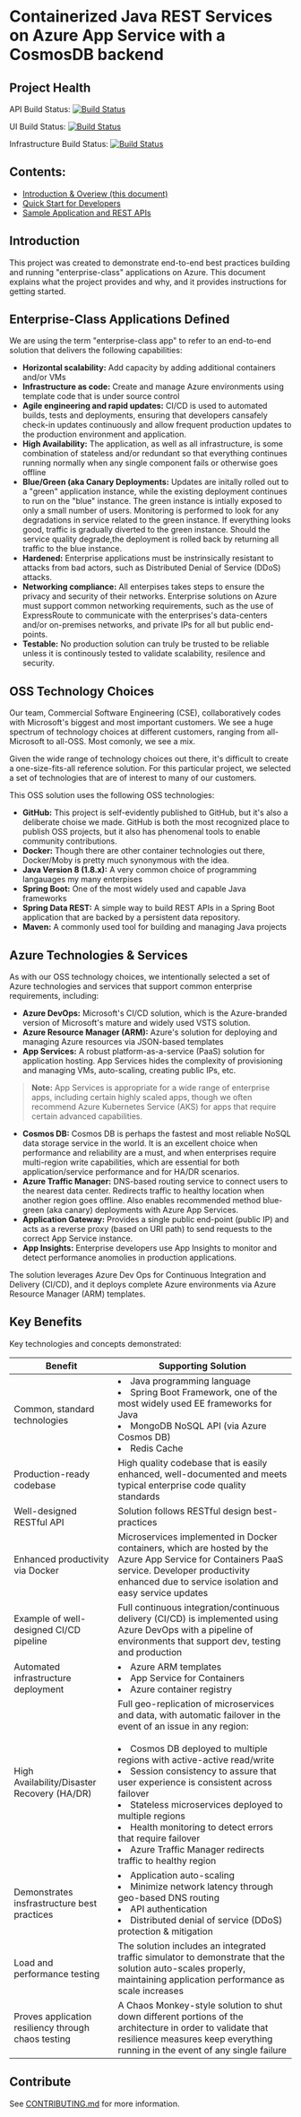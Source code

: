 # Containerized Java REST Services on Azure App Service with a CosmosDB backend

## Project Health

API Build Status: [![Build Status](https://dev.azure.com/csebostoncrew/ProjectJackson/_apis/build/status/GitHub%20Builds/ProjectJackson-API-GitHub?branchName=master)](https://dev.azure.com/csebostoncrew/ProjectJackson/_build/latest?definitionId=22?branchName=master)

UI Build Status: [![Build Status](https://dev.azure.com/csebostoncrew/ProjectJackson/_apis/build/status/GitHub%20Builds/ProjectJackson-UI-GitHub?branchName=master)](https://dev.azure.com/csebostoncrew/ProjectJackson/_build/latest?definitionId=25?branchName=master)

Infrastructure Build Status: [![Build Status](https://dev.azure.com/csebostoncrew/ProjectJackson/_apis/build/status/GitHub%20Builds/ProjectJackson-Infrastructure-GitHub?branchName=master)](https://dev.azure.com/csebostoncrew/ProjectJackson/_build/latest?definitionId=23?branchName=master)

## Contents:

* [Introduction & Overiew (this document)](Introduction)
* [Quick Start for Developers](./GettingStarted.md)
* [Sample Application and REST APIs](./RESTAPI.md)

## Introduction

This project was created to demonstrate end-to-end best practices building and running "enterprise-class"
applications on Azure. This document explains what the project provides and why, and it provides instructions for getting started.

## Enterprise-Class Applications Defined

We are using the term "enterprise-class app" to refer to an end-to-end solution that delivers the following 
capabilities:

* **Horizontal scalability:** Add capacity by adding additional containers and/or VMs
* **Infrastructure as code:** Create and manage Azure environments using template code that is under source control
* **Agile engineering and rapid updates:** CI/CD is used to automated builds, tests and deployments, ensuring that developers cansafely check-in updates continuously and allow frequent production updates to the production environment and application.
* **High Availability:** The application, as well as all infrastructure, is some combination of stateless and/or redundant so that everything continues running normally when any single component fails or otherwise goes offline
* **Blue/Green (aka Canary Deployments:** Updates are initally rolled out to a "green" application instance, while the existing deployment continues to run on the "blue" instance. The green instance is intially exposed to only a small number of users. Monitoring is performed to look for any degradations in service related to the green instance. If everything looks good, traffic is gradually diverted to the green instance. Should the service quality degrade,the deployment is rolled back by returning all traffic to the blue instance.
* **Hardened:** Enterprise applications must be instrinsically resistant to attacks from bad actors, such as Distributed Denial of Service (DDoS) attacks.
* **Networking compliance:** All enterpises takes steps to ensure the privacy and security of their networks. Enterprise solutions on Azure must support common networking requirements, such as the use of ExpressRoute to communicate with the enterprises's data-centers and/or on-premises networks, and private IPs for all but public end-points.
* **Testable:** No production solution can truly be trusted to be reliable unless it is continously tested to validate scalability, resilence and security.  

## OSS Technology Choices

Our team, Commercial Software Engineering (CSE), collaboratively codes with Microsoft's biggest and most important customers.
We see a huge spectrum of technology choices at different customers, ranging from all-Microsoft to all-OSS. Most comonly, we see a mix.

Given the wide range of technology choices out there, it's difficult to create a one-size-fits-all reference solution. For this particular project, we selected a set of technologies that are of interest to many of our customers.

This OSS solution uses the following OSS technologies:

* **GitHub:** This project is self-evidently published to GitHub, but it's also a deliberate choise we made. GitHub is both the most recognized place to publish OSS projects, but it also has phenomenal tools to enable community contributions.
* **Docker:** Though there are other container technologies out there, Docker/Moby is pretty much synonymous with the idea.
* **Java Version 8 (1.8.x):** A very common choice of programming langauages my many enterpises
* **Spring Boot:** One of the most widely used and capable Java frameworks
* **Spring Data REST:** A simple way to build REST APIs in a Spring Boot application that are backed by a persistent data repository.
* **Maven:** A commonly used tool for building and managing Java projects

## Azure Technologies & Services

As with our OSS technology choices, we intentionally selected a set of Azure technologies and services that support common enterprise requirements, including:

* **Azure DevOps:** Microsoft's CI/CD solution, which is the Azure-branded version of Microsoft's mature and widely used VSTS solution.
* **Azure Resource Manager (ARM):** Azure's solution for deploying and managing Azure resources via JSON-based templates
* **App Services:** A robust platform-as-a-service (PaaS) solution for application hosting. App Services hides the complexity of provisioning and managing VMs, auto-scaling, creating public IPs, etc.

>**Note:** App Services is appropriate for a wide range of enterprise apps, including certain highly scaled apps, though we often recommend 
>Azure Kubernetes Service (AKS) for apps that require certain advanced capabilities.

* **Cosmos DB:** Cosmos DB is perhaps the fastest and most reliable NoSQL data storage service in the world. It is an excellent choice when performance and reliability are a must, and when enterprises require multi-region write capabilities, which are essential for both application/service performance and for HA/DR scenarios.
* **Azure Traffic Manager:** DNS-based routing service to connect users to the nearest data center. Redirects traffic to healthy location when another region goes offline. Also enables recommended method blue-green (aka canary) deployments with Azure App Services.
* **Application Gateway:** Provides a single public end-point (public IP) and acts as a reverse proxy (based on URI path) to send requests to the correct App Service instance.
* **App Insights:** Enterprise developers use App Insights to monitor and detect performance anomolies in production applications.

The solution leverages Azure Dev Ops for Continuous Integration 
and Delivery (CI/CD), and it deploys complete Azure environments via Azure Resource Manager (ARM) templates.

## Key Benefits

Key technologies and concepts demonstrated:

| Benefit | Supporting Solution
|---|---
| Common, standard technologies | <li>Java programming language<li>Spring Boot Framework, one of the most widely used EE frameworks for Java<li>MongoDB NoSQL API (via Azure Cosmos DB)<li>Redis Cache
| Production-ready codebase | High quality codebase that is easily enhanced, well-documented and meets typical enterprise code quality standards
| Well-designed RESTful API | Solution follows RESTful design best-practices
| Enhanced productivity via Docker| Microservices implemented in Docker containers, which are hosted by the Azure App Service for Containers PaaS service. Developer productivity enhanced due to service isolation and easy service updates
| Example of well-designed CI/CD pipeline | Full continuous integration/continuous delivery (CI/CD) is implemented using Azure DevOps with a pipeline of environments that support dev, testing and production
| Automated infrastructure deployment | <li>Azure ARM templates<li>App Service for Containers<li>Azure container registry
| High Availability/Disaster Recovery (HA/DR) | Full geo-replication of microservices and data, with automatic failover in the event of an issue in any region:<br><br><li>Cosmos DB deployed to multiple regions with active-active read/write<li>Session consistency to assure that user experience is consistent across failover<li>Stateless microservices deployed to multiple regions<li>Health monitoring to detect errors that require failover<li>Azure Traffic Manager redirects traffic to healthy region
| Demonstrates insfrastructure best practices | <li>Application auto-scaling<li>Minimize network latency through geo-based DNS routing<li>API authentication<li>Distributed denial of service (DDoS) protection & mitigation
| Load and performance testing | The solution includes an integrated traffic simulator to demonstrate that the solution auto-scales properly, maintaining application performance as scale increases
| Proves application resiliency through chaos testing | A Chaos Monkey-style solution to shut down different portions of the architecture in order to validate that resilience measures keep everything running in the event of any single failure

## Contribute

See [CONTRIBUTING.md](./CONTRIBUTING.md) for more information.
